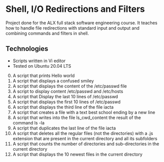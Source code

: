 # Shell, I/O Redirections and Filters
Project done for the ALX full stack software engineering course. It teaches how to handle file redirections with standard input and output and combining commands and filters in shell. 

## Technologies

* Scripts written in Vi editor
* Tested on Ubuntu 20.04 LTS

0. A script that prints Hello world
1. A script that displays a confused smiley
2. A script that displays the content of the /etc/passwd file
3. A script to display content /etc/passwd and /etc/hosts
4. A script that Display the last 10 lines of /etc/passwd
5. A script that displays the first 10 lines of /etc/passwd
6. A script that displays the third line of the file iacta
7. A script that creates a file with a text best school ending by a new line
8. A script that writes into the file ls_cwd_content the result of the command ls -la
9. A script that duplicates the last line of the file iacta
10. A script that deletes all the regular files (not the directories) with a .js extension that are present in the current directory and all its subfolders
11. A script  that counts the number of directories and sub-directories in the current directory
12. A script that displays the 10 newest files in the current directory
